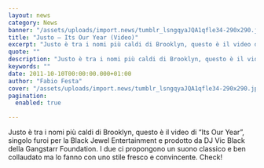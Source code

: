 ```yaml
---
layout: news
category: News
banner: "/assets/uploads/import.news/tumblr_lsngqyaJQA1qfle34-290x290.jpg"
title: "Justo – Its Our Year (Video)"
excerpt: "Justo è tra i nomi più caldi di Brooklyn, questo è il video di “Its Our Year”, singolo furoi per la Black Jewel Entertainment e prodotto da DJ Vic Black della Gangstarr Foundation. I due ci propongono un suono classico e ben collaudato ma lo fanno con uno stile fresco e convincente. Check!  "
quote: ""
description: "Justo è tra i nomi più caldi di Brooklyn, questo è il video di “Its Our Year”, singolo furoi per la Black Jewel Entertainment e prodotto da DJ Vic Black della Gangstarr Foundation. I due ci propongono un suono classico e ben collaudato ma lo fanno con uno stile fresco e convincente. Check!  "
keywords: ""
date: 2011-10-10T00:00:00.000+01:00
author: "Fabio Festa"
cover: "/assets/uploads/import.news/tumblr_lsngqyaJQA1qfle34-290x290.jpg"
pagination:
  enabled: true

---
```


Justo è tra i nomi più caldi di Brooklyn, questo è il video di “Its Our Year”, singolo furoi per la Black Jewel Entertainment e prodotto da DJ Vic Black della Gangstarr Foundation. I due ci propongono un suono classico e ben collaudato ma lo fanno con uno stile fresco e convincente. Check!